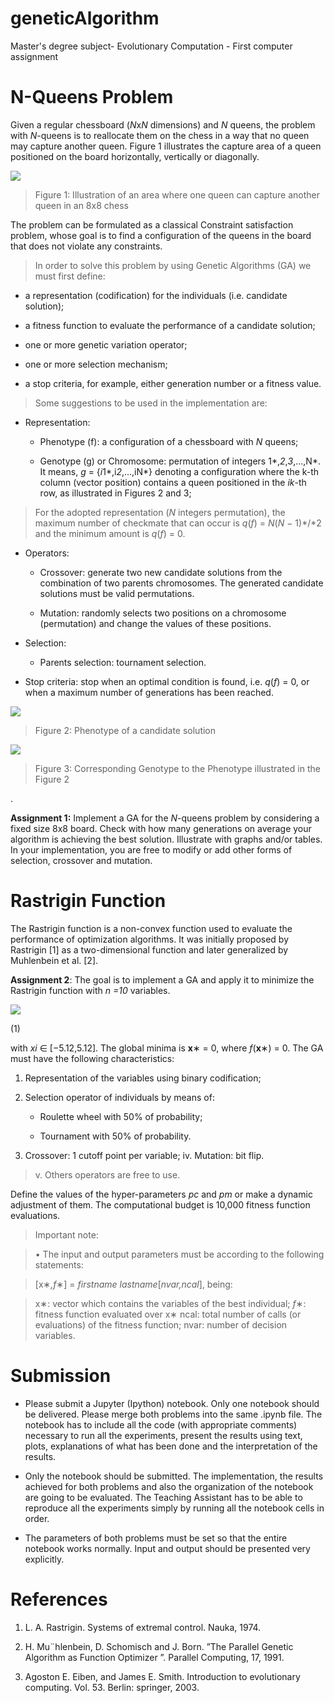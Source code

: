 # geneticAlgorithm

Master's degree subject- Evolutionary Computation - First computer assignment

N-Queens Problem
================

Given a regular chessboard (*N*x*N* dimensions) and *N* queens, the problem with
*N*-queens is to reallocate them on the chess in a way that no queen may capture
another queen. Figure 1 illustrates the capture area of a queen positioned on
the board horizontally, vertically or diagonally.

![](media/cc05c236fc4446d3b928653c6aa203b4.jpg)

>   Figure 1: Illustration of an area where one queen can capture another queen
>   in an 8x8 chess

The problem can be formulated as a classical Constraint satisfaction problem,
whose goal is to find a configuration of the queens in the board that does not
violate any constraints.

>   In order to solve this problem by using Genetic Algorithms (GA) we must
>   first define:

-   a representation (codification) for the individuals (i.e. candidate
    solution);

-   a fitness function to evaluate the performance of a candidate solution;

-   one or more genetic variation operator;

-   one or more selection mechanism;

-   a stop criteria, for example, either generation number or a fitness value.

>   Some suggestions to be used in the implementation are:

-   Representation:

    -   Phenotype (f): a configuration of a chessboard with *N* queens;

    -   Genotype (g) or Chromosome: permutation of integers 1*,*2*,*3*,...,N*.
        It means, *g* = {*i*1*,i*2*,...,iN*} denoting a configuration where the
        k-th column (vector position) contains a queen positioned in the *ik*-th
        row, as illustrated in Figures 2 and 3;

>   For the adopted representation (*N* integers permutation), the maximum
>   number of checkmate that can occur is *q*(*f*) = *N*(*N* − 1)*/*2 and the
>   minimum amount is *q*(*f*) = 0.

-   Operators:

    -   Crossover: generate two new candidate solutions from the combination of
        two parents chromosomes. The generated candidate solutions must be valid
        permutations.

    -   Mutation: randomly selects two positions on a chromosome (permutation)
        and change the values of these positions.

-   Selection:

    -   Parents selection: tournament selection.

-   Stop criteria: stop when an optimal condition is found, i.e. *q*(*f*) = 0,
    or when a maximum number of generations has been reached.

![](media/7244196de03a32dba2e34bd8a6e63954.jpg)

> Figure 2: Phenotype of a candidate solution

![](media/7e5abb7af7fe290093d2ddc6f300b64d.jpg)

> Figure 3: Corresponding Genotype to the Phenotype illustrated in the Figure 2

.

**Assignment 1:** Implement a GA for the *N*-queens problem by considering a fixed
size 8x8 board. Check with how many generations on average your algorithm is
achieving the best solution. Illustrate with graphs and/or tables. In your
implementation, you are free to modify or add other forms of selection,
crossover and mutation.

Rastrigin Function
==================

The Rastrigin function is a non-convex function used to evaluate the performance
of optimization algorithms. It was initially proposed by Rastrigin [1] as a
two-dimensional function and later generalized by Muhlenbein et al. [2].

**Assignment 2**: The goal is to implement a GA and apply it to minimize the
Rastrigin function with *n =10* variables.

![](media/30ea9f45770817cf7ac8db7aa5ae5faa.png)

(1)

with *xi* ∈ [−5.12,5.12]. The global minima is **x**∗ = 0, where
*f*(**x**∗) = 0. The GA must have the following characteristics:

1.  Representation of the variables using binary codification;

2.  Selection operator of individuals by means of:

    -   Roulette wheel with 50% of probability;

    -   Tournament with 50% of probability.

3.  Crossover: 1 cutoff point per variable; iv. Mutation: bit flip.

>   v. Others operators are free to use.

Define the values of the hyper-parameters *pc* and *pm* or make a dynamic
adjustment of them. The computational budget is 10,000 fitness function
evaluations.

>   Important note:

>   • The input and output parameters must be according to the following
>   statements:

>   [x∗*,f*∗] = *firstname lastname*[*nvar,ncal*], being:

>   x∗: vector which contains the variables of the best individual; *f*∗:
>   fitness function evaluated over x∗ ncal: total number of calls (or
>   evaluations) of the fitness function; nvar: number of decision variables.

Submission
==========

-   Please submit a Jupyter (Ipython) notebook. Only one notebook should be
    delivered. Please merge both problems into the same .ipynb file. The
    notebook has to include all the code (with appropriate comments) necessary
    to run all the experiments, present the results using text, plots,
    explanations of what has been done and the interpretation of the results.

-   Only the notebook should be submitted. The implementation, the results
    achieved for both problems and also the organization of the notebook are
    going to be evaluated. The Teaching Assistant has to be able to reproduce
    all the experiments simply by running all the notebook cells in order.

-   The parameters of both problems must be set so that the entire notebook
    works normally. Input and output should be presented very explicitly.

References
==========

1.  L. A. Rastrigin. Systems of extremal control. Nauka, 1974.

2.  H. Mu¨hlenbein, D. Schomisch and J. Born. ”The Parallel Genetic Algorithm as
    Function Optimizer ”. Parallel Computing, 17, 1991.

3.  Agoston E. Eiben, and James E. Smith. Introduction to evolutionary
    computing. Vol. 53. Berlin: springer, 2003.
